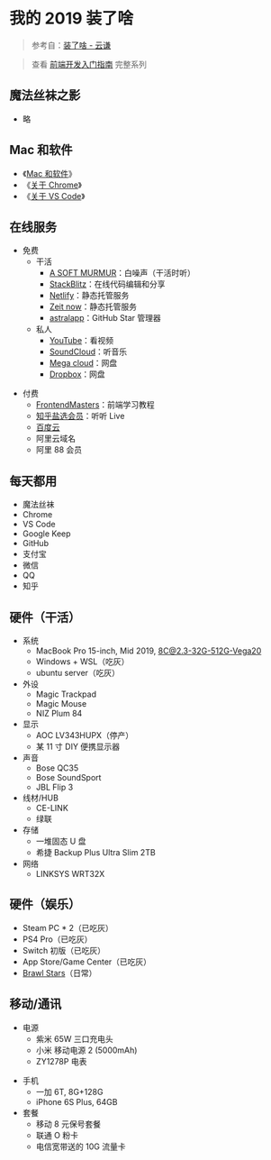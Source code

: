 # 我的 2019 装了啥

> 参考自：[装了啥 - 云谦](https://github.com/sorrycc/awesome-tools)

> 查看 [前端开发入门指南](./fe-development-cookbook.md) 完整系列

## 魔法丝袜之影

- 略

## Mac 和软件

- 《[Mac 和软件](./mac.md)》
- 《[关于 Chrome](./chrome.md)》
- 《[关于 VS Code](./vscode.md)》

## 在线服务

- 免费
  - 干活
    - [A SOFT MURMUR](https://asoftmurmur.com/)：白噪声（干活时听）
    - [StackBlitz](http://stackblitz.com/)：在线代码编辑和分享
    - [Netlify](https://www.netlify.com/)：静态托管服务
    - [Zeit now](https://zeit.co/)：静态托管服务
    - [astralapp](https://app.astralapp.com/dashboard)：GitHub Star 管理器
  - 私人
    - [YouTube](https://www.youtube.com/)：看视频
    - [SoundCloud](https://soundcloud.com/)：听音乐
    - [Mega cloud](https://mega.nz/)：网盘
    - [Dropbox](https://www.dropbox.com/)：网盘

* 付费
  - [FrontendMasters](https://frontendmasters.com/)：前端学习教程
  - [知乎盐选会员](https://www.zhihu.com/xen/market/vip-privileges)：听听 Live
  - [百度云](https://pan.baidu.com/)
  - 阿里云域名
  - 阿里 88 会员

## 每天都用

- 魔法丝袜
- Chrome
- VS Code
- Google Keep
- GitHub
- 支付宝
- 微信
- QQ
- 知乎

## 硬件（干活）

- 系统
  - MacBook Pro 15-inch, Mid 2019, 8C@2.3-32G-512G-Vega20
  - Windows + WSL（吃灰）
  - ubuntu server（吃灰）
- 外设
  - Magic Trackpad
  - Magic Mouse
  - NIZ Plum 84
- 显示
  - AOC LV343HUPX（停产）
  - 某 11 寸 DIY 便携显示器
- 声音
  - Bose QC35
  - Bose SoundSport
  - JBL Flip 3
- 线材/HUB
  - CE-LINK
  - 绿联
- 存储
  - 一堆固态 U 盘
  - 希捷 Backup Plus Ultra Slim 2TB
- 网络
  - LINKSYS WRT32X

## 硬件（娱乐）

- Steam PC \* 2（已吃灰）
- PS4 Pro（已吃灰）
- Switch 初版（已吃灰）
- App Store/Game Center（已吃灰）
- [Brawl Stars](https://supercell.com/en/games/brawlstars/)（日常）

## 移动/通讯

- 电源
  - 紫米 65W 三口充电头
  - 小米 移动电源 2 (5000mAh)
  - ZY1278P 电表

* 手机
  - 一加 6T, 8G+128G
  - iPhone 6S Plus, 64GB
* 套餐
  - 移动 8 元保号套餐
  - 联通 O 粉卡
  - 电信宽带送的 10G 流量卡

